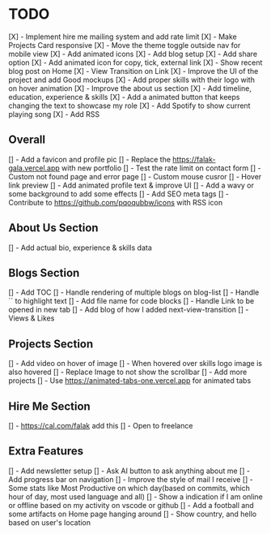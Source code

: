 # TODO

[X] - Implement hire me mailing system and add rate limit
[X] - Make Projects Card responsive
[X] - Move the theme toggle outside nav for mobile view
[X] - Add animated icons
[X] - Add blog setup
[X] - Add share option
[X] - Add animated icon for copy, tick, external link
[X] - Show recent blog post on Home
[X] - View Transition on Link
[X] - Improve the UI of the project and add Good mockups
[X] - Add proper skills with their logo with on hover animation
[X] - Improve the about us section
[X] - Add timeline, education, experience & skills
[X] - Add a animated button that keeps changing the text to showcase my role
[X] - Add Spotify to show current playing song
[X] - Add RSS

## Overall

[] - Add a favicon and profile pic
[] - Replace the <https://falak-gala.vercel.app> with new portfolio
[] - Test the rate limit on contact form
[] - Custom not found page and error page
[] - Custom mouse cusror
[] - Hover link preview
[] - Add animated profile text & improve UI
[] - Add a wavy or some background to add some effects
[] - Add SEO meta tags
[] - Contribute to <https://github.com/pqoqubbw/icons> with RSS icon

## About Us Section

[] - Add actual bio, experience & skills data

## Blogs Section

[] - Add TOC
[] - Handle rendering of multiple blogs on blog-list
[] - Handle `` to highlight text
[] - Add file name for code blocks
[] - Handle Link to be opened in new tab
[] - Add blog of how I added next-view-transition
[] - Views & Likes

## Projects Section

[] - Add video on hover of image
[] - When hovered over skills logo image is also hovered
[] - Replace Image to not show the scrollbar
[] - Add more projects
[] - Use <https://animated-tabs-one.vercel.app> for animated tabs

## Hire Me Section

[] - <https://cal.com/falak> add this
[] - Open to freelance

## Extra Features

[] - Add newsletter setup
[] - Ask AI button to ask anything about me
[] - Add progress bar on navigation
[] - Improve the style of mail I receive
[] - Some stats like Most Productive on which day(based on commits, which hour of day, most used language and all)
[] - Show a indication if I am online or offline based on my activity on vscode or github
[] - Add a football and some artifacts on Home page hanging around
[] - Show country, and hello based on user's location
